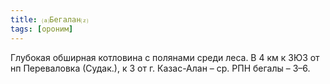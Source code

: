```yaml
---
title: ⒜Бегалан⒵
tags: [ороним]
---
```


Глубокая обширная котловина с полянами среди леса. В 4 км к ЗЮЗ от нп
Переваловка (Судак.), к З от г. Казас-Алан – ср. РПН бегалы – 3–6.
